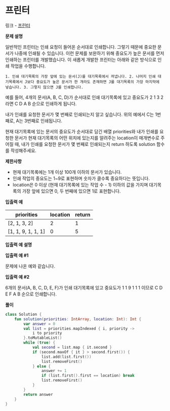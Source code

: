 # 프린터

링크 - [프린터](https://school.programmers.co.kr/learn/courses/30/lessons/42587)

**문제 설명**

일반적인 프린터는 인쇄 요청이 들어온 순서대로 인쇄합니다. 그렇기 때문에 중요한 문서가 나중에 인쇄될 수 있습니다. 이런 문제를 보완하기 위해 중요도가 높은 문서를 먼저 인쇄하는 프린터를 개발했습니다. 이 새롭게 개발한 프린터는 아래와 같은 방식으로 인쇄 작업을 수행합니다.

`1. 인쇄 대기목록의 가장 앞에 있는 문서(J)를 대기목록에서 꺼냅니다.
 2. 나머지 인쇄 대기목록에서 J보다 중요도가 높은 문서가 한 개라도 존재하면 J를 대기목록의 가장 마지막에 넣습니다.
 3. 그렇지 않으면 J를 인쇄합니다.`

예를 들어, 4개의 문서(A, B, C, D)가 순서대로 인쇄 대기목록에 있고 중요도가 2 1 3 2 라면 C D A B 순으로 인쇄하게 됩니다.

내가 인쇄를 요청한 문서가 몇 번째로 인쇄되는지 알고 싶습니다. 위의 예에서 C는 1번째로, A는 3번째로 인쇄됩니다.

현재 대기목록에 있는 문서의 중요도가 순서대로 담긴 배열 priorities와 내가 인쇄를 요청한 문서가 현재 대기목록의 어떤 위치에 있는지를 알려주는 location이 매개변수로 주어질 때, 내가 인쇄를 요청한 문서가 몇 번째로 인쇄되는지 return 하도록 solution 함수를 작성해주세요.

****제한사항****

- 현재 대기목록에는 1개 이상 100개 이하의 문서가 있습니다.
- 인쇄 작업의 중요도는 1~9로 표현하며 숫자가 클수록 중요하다는 뜻입니다.
- location은 0 이상 (현재 대기목록에 있는 작업 수 - 1) 이하의 값을 가지며 대기목록의 가장 앞에 있으면 0, 두 번째에 있으면 1로 표현합니다.

****입출력 예****

| priorities | location | return |
| --- | --- | --- |
| [2, 1, 3, 2] | 2 | 1 |
| [1, 1, 9, 1, 1, 1] | 0 | 5 |

**입출력 예 설명**

**입출력 예 #1**

문제에 나온 예와 같습니다.

**입출력 예 #2**

6개의 문서(A, B, C, D, E, F)가 인쇄 대기목록에 있고 중요도가 1 1 9 1 1 1 이므로 C D E F A B 순으로 인쇄합니다.

**풀이**

```kotlin
class Solution {
    fun solution(priorities: IntArray, location: Int): Int {
        var answer = 0
        val list = priorities.mapIndexed { i, priority ->
            i to priority
        }.toMutableList()
        while (true) {
            val second = list.map { it.second }
            if (second.maxOf { it } > second.first()) {
                list.add(list.first())
                list.removeFirst()
            } else {
                answer += 1
                if (list.first().first == location) break
                list.removeFirst()
            }
        }
        return answer
    }
}
```